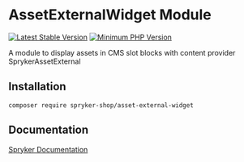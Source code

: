 # AssetExternalWidget Module
[![Latest Stable Version](https://poser.pugx.org/spryker-shop/asset-external-widget/v/stable.svg)](https://packagist.org/packages/spryker-shop/asset-external-widget)
[![Minimum PHP Version](https://img.shields.io/badge/php-%3E%3D%207.4-8892BF.svg)](https://php.net/)

A module to display assets in CMS slot blocks with content provider SprykerAssetExternal

## Installation

```
composer require spryker-shop/asset-external-widget
```

## Documentation

[Spryker Documentation](https://academy.spryker.com/developing_with_spryker/module_guide/modules.html)
